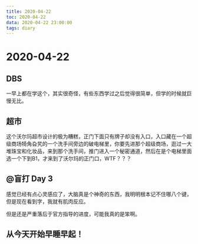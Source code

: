 ```yaml
---
title: 2020-04-22
toc: 2020-04-22
data: 2020-04-22 23:00:00
tags: diary
---
```



# 2020-04-22

## DBS

一早上都在学这个，其实很奇怪，有些东西学过之后觉得很简单，但学的时候就巨慢无比。

## 超市

这个沃尔玛超市设计的极为糟糕，正门下面只有牌子却没有入口，入口藏在一个超级商场犄角旮旯的一个洗手间旁边的破电梯里，你要先进那个超级商场，逛过一大堆珠宝和化妆品，来到那个洗手间，推门进入一个秘密通道，然后在是个电梯里面选一个下到B1，才来到了沃尔玛的正门口，WTF？？？

## @盲打 Day 3

感觉已经有点心灵感应了，大脑真是个神奇的东西，我明明根本记不住哪八个键，但是现在看到字，我就有肌肉反应。

但是还是严重落后于官方指导的进度，可能我真的是笨啊。



## 从今天开始早睡早起！

